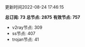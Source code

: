 更新时间2022-08-24 17:46:15

**总订阅: 73**
**总节点: 2875**
**有效节点: 757**
- v2ray节点: 309
- ss节点: 407
- trojan节点: 41
